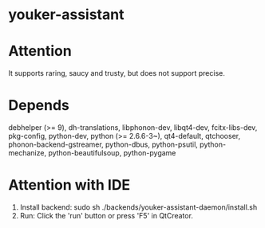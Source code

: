 youker-assistant
================

Attention
=========
It supports raring, saucy and trusty, but does not support precise.

Depends
=======
debhelper (>= 9), dh-translations, libphonon-dev, libqt4-dev, fcitx-libs-dev, pkg-config, python-dev, python (>= 2.6.6-3~), qt4-default, qtchooser, phonon-backend-gstreamer, python-dbus, python-psutil, python-mechanize, python-beautifulsoup, python-pygame

Attention with IDE
==================
1. Install backend:
sudo sh ./backends/youker-assistant-daemon/install.sh
2. Run:
Click the 'run' button or press 'F5' in QtCreator.
